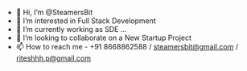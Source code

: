 - 👋 Hi, I’m @SteamersBit
- 👀 I’m interested in Full Stack Development
- 🌱 I’m currently working as SDE ...
- 💞️ I’m looking to collaborate on a New Startup Project
- 📫 How to reach me - +91 8668862588 / steamersbit@gmail.com / riteshhh.p@gmail.com
 
 
